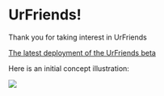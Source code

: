 # UrFriends!

Thank you for taking interest in UrFriends

[The latest deployment of the UrFriends beta](https://web--urfriends-beta.us-central1.hosted.app/)

Here is an initial concept illustration:

<img src="https://jayhcrawford-webimages.s3.us-east-2.amazonaws.com/UrFriends/wireframe-low-res.jpg" />
